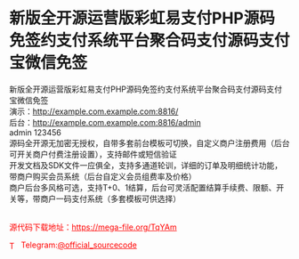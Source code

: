 # 新版全开源运营版彩虹易支付PHP源码免签约支付系统平台聚合码支付源码支付宝微信免签

新版全开源运营版彩虹易支付PHP源码免签约支付系统平台聚合码支付源码支付宝微信免签<br>演示：http://example.com.example.com:8816/<br>    后台：http://example.com.example.com:8816/admin<br>          admin  123456<br>源码全开源无加密无授权，自带多套前台模板可切换，自定义商户注册费用（后台可开关商户付费注册设置），支持邮件或短信验证<br>开发文档及SDK文件一应俱全，支持多通道轮训，详细的订单及明细统计功能，带商户购买会员系统（后台自定义会员组费率及价格）<br>商户后台多风格可选，支持T+0、1结算，后台可灵活配置结算手续费、限额、开关等，带商户一码支付系统（多套模板可供选择）<br><br>


<p style="color: red;">源代码下载地址：<a href="https://mega-file.org/TqYAm" style="color: red;">https://mega-file.org/TqYAm</a></p><p style="color: red;"><img src="https://cdn-icons-png.flaticon.com/512/2111/2111646.png" alt="Telegram Icon" style="width: 16px; vertical-align: middle; margin-right: 5px;">Telegram:<a href="https://t.me/official_sourcecode" style="color: red;">@official_sourcecode</a></p>
